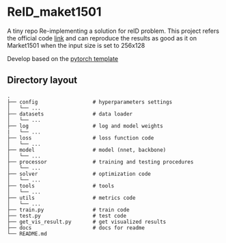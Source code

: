# ReID_maket1501

A tiny repo Re-implementing a solution for reID problem. This project refers the official code [link](https://github.com/michuanhaohao/reid-strong-baseline) and can reproduce the results as good as it on Market1501 when the input size is set to 256x128

Develop based on the [pytorch template](https://github.com/lulujianjie/pytorch-project-template)

## Directory layout

    .
    ├── config                  # hyperparameters settings
    │   └── ...                 
    ├── datasets                # data loader
    │   └── ...           
    ├── log                     # log and model weights
    |   └── ...              
    ├── loss                    # loss function code
    │   └── ...   
    ├── model                   # model (nnet, backbone)
    │   └── ...  
    ├── processor               # training and testing procedures
    │   └── ...    
    ├── solver                  # optimization code
    │   └── ...   
    ├── tools                   # tools
    │   └── ...
    ├── utils                   # metrics code
    │   └── ...
    ├── train.py                # train code 
    ├── test.py                 # test code 
    ├── get_vis_result.py       # get visualized results 
    ├── docs                    # docs for readme              
    └── README.md